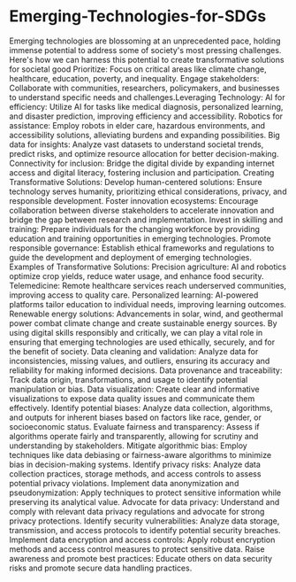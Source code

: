 # Emerging-Technologies-for-SDGs
Emerging technologies are blossoming at an unprecedented pace, holding immense potential to address some of society's most pressing challenges. Here's how we can harness this potential to create transformative solutions for societal good Prioritize: Focus on critical areas like climate change, healthcare, education, poverty, and inequality. Engage stakeholders: Collaborate with communities, researchers, policymakers, and businesses to understand specific needs and challenges.Leveraging Technology: AI for efficiency: Utilize AI for tasks like medical diagnosis, personalized learning, and disaster prediction, improving efficiency and accessibility. Robotics for assistance: Employ robots in elder care, hazardous environments, and accessibility solutions, alleviating burdens and expanding possibilities. 
Big data for insights: Analyze vast datasets to understand societal trends, predict risks, and optimize resource allocation for better decision-making. Connectivity for inclusion: Bridge the digital divide by expanding internet access and digital literacy, fostering inclusion and participation. Creating Transformative Solutions: Develop human-centered solutions: Ensure technology serves humanity, prioritizing ethical considerations, privacy, and responsible development. Foster innovation ecosystems: Encourage collaboration between diverse stakeholders to accelerate innovation and bridge the gap between research and implementation. Invest in skilling and training: Prepare individuals for the changing workforce by providing education and training opportunities in emerging technologies. 
Promote responsible governance: Establish ethical frameworks and regulations to guide the development and deployment of emerging technologies. Examples of Transformative Solutions: Precision agriculture: AI and robotics optimize crop yields, reduce water usage, and enhance food security. Telemedicine: Remote healthcare services reach underserved communities, improving access to quality care. Personalized learning: AI-powered platforms tailor education to individual needs, improving learning outcomes. Renewable energy solutions: Advancements in solar, wind, and geothermal power combat climate change and create sustainable energy sources. By using digital skills responsibly and critically, we can play a vital role in ensuring that emerging technologies are used ethically, securely, and for the benefit of society. 
Data cleaning and validation: Analyze data for inconsistencies, missing values, and outliers, ensuring its accuracy and reliability for making informed decisions. Data provenance and traceability: Track data origin, transformations, and usage to identify potential manipulation or bias. Data visualization: Create clear and informative visualizations to expose data quality issues and communicate them effectively. Identify potential biases: Analyze data collection, algorithms, and outputs for inherent biases based on factors like race, gender, or socioeconomic status. 
Evaluate fairness and transparency: Assess if algorithms operate fairly and transparently, allowing for scrutiny and understanding by stakeholders. Mitigate algorithmic bias: Employ techniques like data debiasing or fairness-aware algorithms to minimize bias in decision-making systems. Identify privacy risks: Analyze data collection practices, storage methods, and access controls to assess potential privacy violations. Implement data anonymization and pseudonymization: Apply techniques to protect sensitive information while preserving its analytical value. 
Advocate for data privacy: Understand and comply with relevant data privacy regulations and advocate for strong privacy protections. Identify security vulnerabilities: Analyze data storage, transmission, and access protocols to identify potential security breaches. Implement data encryption and access controls: Apply robust encryption methods and access control measures to protect sensitive data. Raise awareness and promote best practices: Educate others on data security risks and promote secure data handling practices.
